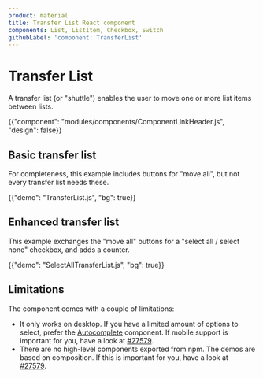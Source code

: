 ```yaml
---
product: material
title: Transfer List React component
components: List, ListItem, Checkbox, Switch
githubLabel: 'component: TransferList'
---
```


# Transfer List

<p class="description">A transfer list (or "shuttle") enables the user to move one or more list items between lists.</p>

{{"component": "modules/components/ComponentLinkHeader.js", "design": false}}

## Basic transfer list

For completeness, this example includes buttons for "move all", but not every transfer list needs these.

{{"demo": "TransferList.js", "bg": true}}

## Enhanced transfer list

This example exchanges the "move all" buttons for a "select all / select none" checkbox, and adds a counter.

{{"demo": "SelectAllTransferList.js", "bg": true}}

## Limitations

The component comes with a couple of limitations:

- It only works on desktop.
  If you have a limited amount of options to select, prefer the [Autocomplete](/material/components/autocomplete/#multiple-values) component.
  If mobile support is important for you, have a look at [#27579](https://github.com/mui-org/material-ui/issues/27579).
- There are no high-level components exported from npm. The demos are based on composition.
  If this is important for you, have a look at [#27579](https://github.com/mui-org/material-ui/issues/27579).
